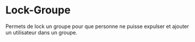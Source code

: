 # Lock-Groupe
Permets de lock un groupe pour que personne ne puisse expulser et ajouter un utilisateur dans un groupe.
